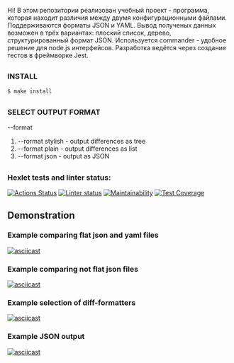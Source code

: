 Hi! В этом репозитории реализован учебный проект - программа, которая находит различия между двумя конфигурационными файлами. Поддерживаются форматы JSON и YAML. Вывод полученых данных возможен в трёх вариантах: плоский список, дерево, структурированный формат JSON. Используется commander - удобное решение для node.js интерфейсов. Разработка ведётся через создание тестов в фреймворке Jest.

##

### INSTALL

```sh
$ make install
```

##

### SELECT OUTPUT FORMAT

--format <type>

1. --rormat stylish - output differences as tree
2. --format plain   - output differences as list
3. --format json    - output as JSON

##

### Hexlet tests and linter status:

[![Actions Status](https://github.com/slavakokorin/frontend-project-lvl2/workflows/hexlet-check/badge.svg)](https://github.com/slavakokorin/frontend-project-lvl2/actions)
[![Linter status](https://github.com/slavakokorin/frontend-project-lvl2/actions/workflows/Linter.yml/badge.svg)](https://github.com/slavakokorin/frontend-project-lvl2/actions/workflows/Linter.yml)
[![Maintainability](https://api.codeclimate.com/v1/badges/8fb60f90f2fddb0efe0a/maintainability)](https://codeclimate.com/github/slavakokorin/frontend-project-lvl2/maintainability)
[![Test Coverage](https://api.codeclimate.com/v1/badges/8fb60f90f2fddb0efe0a/test_coverage)](https://codeclimate.com/github/slavakokorin/frontend-project-lvl2/test_coverage)

##

## Demonstration

### Example comparing flat json and yaml files

[![asciicast](https://asciinema.org/a/HorizHmHBN4AGtNdGQ14UBIKS.svg)](https://asciinema.org/a/HorizHmHBN4AGtNdGQ14UBIKS)

### Example comparing not flat json files

[![asciicast](https://asciinema.org/a/5LZ4okvj13PQqJGopkol0OlB7.svg)](https://asciinema.org/a/5LZ4okvj13PQqJGopkol0OlB7)

### Example selection of diff-formatters

[![asciicast](https://asciinema.org/a/1kyKxUhCEIMhz3ClrMeqLDck0.svg)](https://asciinema.org/a/1kyKxUhCEIMhz3ClrMeqLDck0)

### Example JSON output

[![asciicast](https://asciinema.org/a/Q3YXT8QDa61TqzcyJGImIdVQr.svg)](https://asciinema.org/a/Q3YXT8QDa61TqzcyJGImIdVQr)
